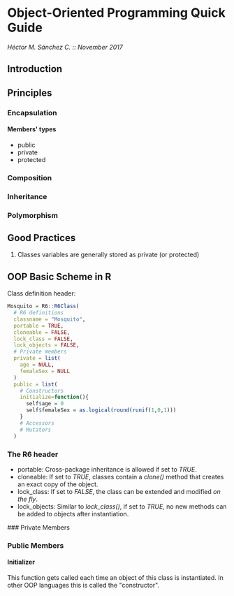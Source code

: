 # Object-Oriented Programming Quick Guide

_Héctor M. Sánchez C. :: November 2017_

## Introduction


## Principles

### Encapsulation

#### Members' types

* public
* private
* protected

### Composition

### Inheritance

### Polymorphism


## Good Practices

1. Classes variables are generally stored as private (or protected)

## OOP Basic Scheme in R

Class definition header:

```R
Mosquito = R6::R6Class(
  # R6 definitions
  classname = "Mosquito",
  portable = TRUE,
  cloneable = FALSE,
  lock_class = FALSE,
  lock_objects = FALSE,
  # Private members
  private = list(
    age = NULL,
    femaleSex = NULL
  )
  public = list(
    # Constructors
    initialize=function(){
      self$age = 0
      self$femaleSex = as.logical(round(runif(1,0,1)))
    }
    # Accessors
    # Mutators
  )
```

### The R6 header

* portable: Cross-package inheritance is allowed if set to *TRUE*.
* cloneable: If set to *TRUE*, classes contain a _clone()_ method that creates an exact copy of the object.
* lock_class: If set to *FALSE*, the class can be extended and modified _on the fly_.
* lock_objects: Similar to _lock_class()_, if set to *TRUE*, no new methods can be added to objects after instantiation.

### Private Members

### Public Members

#### Initializer

This function gets called each time an object of this class is instantiated. In other OOP languages this is called the "constructor".